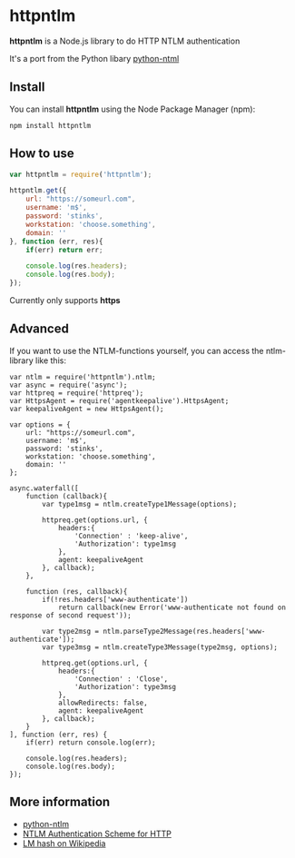# httpntlm

__httpntlm__ is a Node.js library to do HTTP NTLM authentication

It's a port from the Python libary [python-ntml](https://code.google.com/p/python-ntlm/)

## Install

You can install __httpntlm__ using the Node Package Manager (npm):

    npm install httpntlm

## How to use

```js
var httpntlm = require('httpntlm');

httpntlm.get({
    url: "https://someurl.com",
    username: 'm$',
    password: 'stinks',
    workstation: 'choose.something',
    domain: ''
}, function (err, res){
    if(err) return err;

    console.log(res.headers);
    console.log(res.body);
});
```

Currently only supports __https__

## Advanced

If you want to use the NTLM-functions yourself, you can access the ntlm-library like this:

    var ntlm = require('httpntlm').ntlm;
    var async = require('async');
    var httpreq = require('httpreq');
    var HttpsAgent = require('agentkeepalive').HttpsAgent;
    var keepaliveAgent = new HttpsAgent();

    var options = {
        url: "https://someurl.com",
        username: 'm$',
        password: 'stinks',
        workstation: 'choose.something',
        domain: ''
    };

    async.waterfall([
        function (callback){
            var type1msg = ntlm.createType1Message(options);

            httpreq.get(options.url, {
                headers:{
                    'Connection' : 'keep-alive',
                    'Authorization': type1msg
                },
                agent: keepaliveAgent
            }, callback);
        },

        function (res, callback){
            if(!res.headers['www-authenticate'])
                return callback(new Error('www-authenticate not found on response of second request'));

            var type2msg = ntlm.parseType2Message(res.headers['www-authenticate']);
            var type3msg = ntlm.createType3Message(type2msg, options);

            httpreq.get(options.url, {
                headers:{
                    'Connection' : 'Close',
                    'Authorization': type3msg
                },
                allowRedirects: false,
                agent: keepaliveAgent
            }, callback);
        }
    ], function (err, res) {
        if(err) return console.log(err);

        console.log(res.headers);
        console.log(res.body);
    });
## More information

* [python-ntlm](https://code.google.com/p/python-ntlm/)
* [NTLM Authentication Scheme for HTTP](http://www.innovation.ch/personal/ronald/ntlm.html)
* [LM hash on Wikipedia](http://en.wikipedia.org/wiki/LM_hash)
